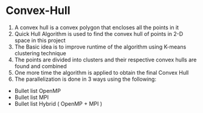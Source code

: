 # Convex-Hull
1. A convex hull is a convex polygon that encloses all the points in it
1. Quick Hull Algorithm is used to find the convex hull of points in 2-D space in this project
1. The Basic idea is to improve runtime of the algorithm using K-means clustering technique
1. The points are divided into clusters and their respective convex hulls are found and combined
1. One more time the algorithm is applied to obtain the final Convex Hull
1. The parallelization is done in 3 ways using the following:
* Bullet list OpenMP
* Bullet list MPI
* Bullet list Hybrid ( OpenMP + MPI )

